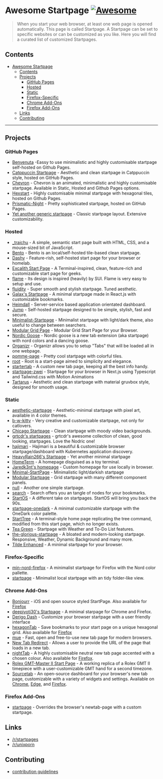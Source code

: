 # Awesome Startpage [![Awesome](https://awesome.re/badge-flat2.svg)](https://awesome.re)

> When you start your web browser, at least one web page is opened automatically. This page is called Startpage. A Startpage can be set to specific websites or can be customized as you like. Here you will find a curated list of customized Startpages.

## Contents

- [Awesome Startpage ](#awesome-startpage-)
  - [Contents](#contents)
  - [Projects](#projects)
    - [GitHub Pages](#github-pages)
    - [Hosted](#hosted)
    - [Static](#static)
    - [Firefox-Specific](#firefox-specific)
    - [Chrome Add-Ons](#chrome-add-ons)
    - [Firefox Add-Ons](#firefox-add-ons)
  - [Links](#links)
  - [Contributing](#contributing)

---

## Projects

### GitHub Pages

- [Benvenuta](https://github.com/h1tarxeth/Benvenuta-minimal_startpage) -Eassy to use minimalistic and highly customisable startpage self-hosted on Github Pages.
- [Catppuccin Startpage](https://github.com/volopivoshenko/catppuccin-startpage) - Aesthetic and clean startpage in Catppuccin style, hosted on GitHub Pages.
- [Chevron](https://github.com/kholmogorov27/chevron) - Chevron is an animated, minimalistic and highly customisable startpage. Available in Static, Hosted and Github Pages options.
- [Hexstart](https://github.com/ArmoredVortex/Hexstart) - Highly customisable minimal startpage with hexagonal tiles, hosted on Github Pages.
- [Prismatic-Night](https://github.com/dbuxy218/Prismatic-Night) - Pretty sophisticated startpage, hosted on GitHub Pages.
- [Yet another generic startpage](https://github.com/PrettyCoffee/yet-another-generic-startpage) - Classic startpage layout. Extensive customizability.

### Hosted

- [_traichu](https://github.com/Tressley/_traichu) - A simple, semantic start page built with HTML, CSS, and a mouse-sized bit of JavaScript.
- [Bento](https://github.com/MiguelRAvila/Bento) - Bento is an local/self-hosted tile-based clean startpage.
- [Dashy](https://github.com/Lissy93/dashy) - Feature-rish, self-hosted start page for your browser or homelab.
- [Excalith Start Page](https://github.com/excalith/excalith-start-page) - A Terminal-inspired, clean, feature-rich and customizable start page for geeks.
- [flame](https://github.com/pawelmalak/flame) - Its design is inspired (heavily) by SUI. Flame is very easy to setup and use.
- [fluidity](https://github.com/PrettyCoffee/fluidity) - Super smooth and stylish startpage. Tuned aesthetic.
- [Galax's Startpage](https://github.com/Galax028/startpage) - A minimal startpage made in React.js with customizable bookmarks.
- [Heimdall](https://github.com/linuxserver/Heimdall) - Server-service based application orientated dashboard.
- [Jump](https://github.com/daledavies/jump) - Self-hosted startpage designed to be simple, stylish, fast and secure.
- [Minimalist-Startpage](https://github.com/ropoko/Startpage) - Minimalist startpage with light/dark theme, also useful to change between searchers.
- [Modular Grid Page](https://github.com/timothypholmes/startup-page) - Modular Grid Start Page for your Browser.
- [Nordic Goose](https://github.com/PrettyCoffee/nordic-goose) - Nordic goose is a new tab extension (aka startpage) with nord colors and a dancing goose.
- [Organizr](https://github.com/causefx/Organizr) - Organizr allows you to setup "Tabs" that will be loaded all in one webpage.
- [pomme-page](https://github.com/kikiklang/pomme-page) - Pretty cool startpage with colorful tiles.
- [root](https://github.com/imreyesjorge/root-startpage) - Root is a start-page aimed to simplicity and elegance.
- [startertab](https://github.com/allister-grange/startertab) - A custom new tab page, keeping all the best info handy.
- [startpage-zwei](https://github.com/Thomashighbaugh/startpage-zwei) - Startpage for your browser in Next.js using Typescript and Tailwind.css with Motion Animations
- [Tartarus](https://github.com/AllJavi/tartarus-startpage) - Aesthetic and clean startpage with material gruvbox style, designed for smooth usage.

### Static

- [aesthetic-startpage](https://github.com/Nainish-Rai/Aesthetic-Startpage) - Aesthetic-minimal startpage with pixel art, available in 4 color themes.
- [b-w-kitty](https://github.com/PrettyCoffee/b-w-kitty) - Very creative and customizable startpage, not only for catlovers.
- [Chicago Startpage](https://github.com/timothypholmes/start-page-chicago) - Clean startpage with moody video backgrounds.
- [grtcdr's startpages](https://github.com/grtcdr/startpages) - grtcdr's awesome collection of clean, good looking, startpages. Love the Nodric one!
- [hajimari](https://github.com/toboshii/hajimari) - Hajimari is a beautiful & customizable browser startpage/dashboard with Kubernetes application discovery.
- [HeavyRain266's Startpage](https://github.com/HeavyRain266/startpage) - Yet another minimal startpage
- [HomeTerm](https://github.com/Jaredk3nt/HomeTerm) - A homepage disguised as a toy terminal.
- [Jaredk3nt's homepage](https://github.com/Jaredk3nt/homepage) - Custom homepage for use locally in browser.
- [Minimal-StartPage](https://github.com/Nimplex/Minimal-StartPage) - Minimalistic light/darkish startpage
- [Modular Startpage](https://github.com/timothypholmes/startup-page) - Grid startpage with many different component panels.
- [null](https://github.com/sadparadiseinhell/null) - Another one simple startpage.
- [search](https://github.com/l0bsters/search) - Search offers you an tangle of nodes for your bookmarks.
- [StartOS](https://github.com/Jaredk3nt/startos) - A different take on startpages. StartOS will bring you back the 90s.
- [startpage-onedark](https://github.com/AbdelrhmanNile/startpage-onedark) - A minimal customizable startpage with the OneDark color palette.
- [StartTree](https://github.com/Paul-Houser/StartTree) - A terminal-style home page replicating the tree command, modified from this start page, which no longer exists.
- [Tea Green](https://github.com/sadparadiseinhell/tea-green) - Startpage with Weather and To-Do List features.
- [the-glorious-startpage](https://github.com/manilarome/the-glorious-startpage/) - A bloated and modern-looking startpage. Responsive, Weather, Dynamic Background and many more.
- [Tilde Enhanced](https://github.com/Ozencb/tilde-enhanced) - A minimal startpage for your browser.

### Firefox-Specific

- [min-nord-firefox](https://github.com/not-a-dev-stein/min-nord-firefox) - A minimalist startpage for Firefox with the Nord color pallette.
- [startpage](https://github.com/rajshekhar26/startpage) - Minimalist local startpage with an tidy folder-like view.

### Chrome Add-Ons

- [Bonjourr](https://chrome.google.com/webstore/detail/bonjourr/dlnejlppicbjfcfcedcflplfjajinajd) - iOS and open source styled StartPage. Also available for [Firefox](https://addons.mozilla.org/en-US/firefox/addon/bonjourr-startpage/)
- [deepjyoti30's Startpage](https://github.com/deepjyoti30/startpage) -  A minimal starpage for Chrome and Firefox.
- [Derigo Dash](https://chrome.google.com/webstore/detail/derigo-dash/aiadgflpmkcihappkfkbgehghkiadnip) - Customize your browser startpage with a user friendly interface
- [hexagonTab](https://chrome.google.com/webstore/detail/hexagontab/hjapnkiokjkamfjenbdagacmpkobjlgi) - Save bookmarks to your start page on a unique hexagonal grid. Also available for [Firefox](https://addons.mozilla.org/en-US/firefox/addon/hexagontab/)
- [mue](https://github.com/mue/mue) - Fast, open and free-to-use new tab page for modern browsers.
- [New Tab Redirect](https://chrome.google.com/webstore/detail/new-tab-redirect/icpgjfneehieebagbmdbhnlpiopdcmna) - Allows a user to provide the URL of the page that loads in a new tab.
- [nightTab](https://chrome.google.com/webstore/detail/nighttab/hdpcadigjkbcpnlcpbcohpafiaefanki) - A highly customisable neutral new tab page accented with a chosen colour. Also available for [Firefox](https://addons.mozilla.org/en-US/firefox/addon/nighttab/).
- [Rolex GMT-Master II Start Page](https://chrome.google.com/webstore/detail/rolex-gmt-master-ii-start/hchnfnfjjknanhhconaappneoejmgngi?hl=en&authuser=0) - A working replica of a Rolex GMT II timepiece with a user-customizable GMT hand for a second timezone.
- [Sourcetab](https://github.com/sourcetab/sourcetab) - An open-source dashboard for your browser's new tab page, customizable with a variety of widgets and settings. Available on [Chrome](https://chrome.google.com/webstore/detail/sourcetab/akomlegpokabommpdjfmhnbdcnaefmdo), [Edge](https://microsoftedge.microsoft.com/addons/detail/sourcetab/fpknfiaimmgbbpplehjclidiphmhljeh), and [Firefox](https://addons.mozilla.org/en-US/firefox/addon/sourcetab/).


### Firefox Add-Ons

- [startpage](https://addons.mozilla.org/en-US/firefox/addon/square-startpage/) - Overrides the browser's newtab-page with a custom startpage.

## Links

- [/r/startpages](https://www.reddit.com/r/startpages/)
- [/r/unixporn](https://www.reddit.com/r/unixporn/)

## Contributing

- [contribution guidelines](https://github.com/jnmcfly/awsome-startpage/blob/master/CONTRIBUTING.md)
